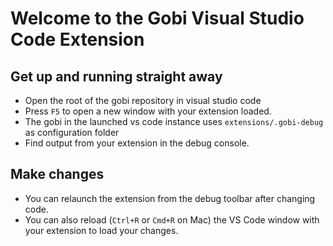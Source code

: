 # Welcome to the Gobi Visual Studio Code Extension

## Get up and running straight away

- Open the root of the gobi repository in visual studio code
- Press `F5` to open a new window with your extension loaded.
- The gobi in the launched vs code instance uses `extensions/.gobi-debug` as configuration folder
- Find output from your extension in the debug console.

## Make changes

- You can relaunch the extension from the debug toolbar after changing code.
- You can also reload (`Ctrl+R` or `Cmd+R` on Mac) the VS Code window with your extension to load your changes.
